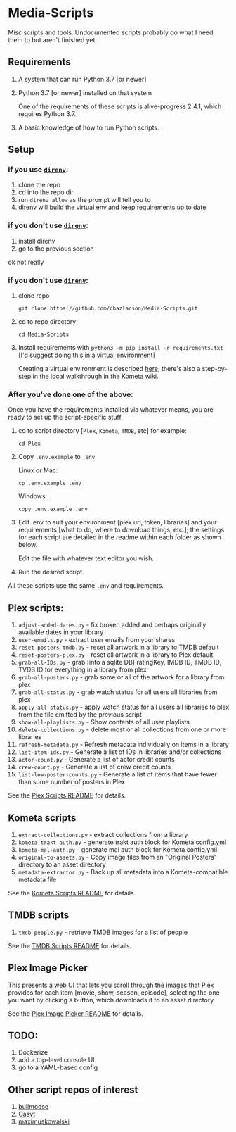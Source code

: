 # Media-Scripts

Misc scripts and tools. Undocumented scripts probably do what I need them to but aren't finished yet.

## Requirements

1. A system that can run Python 3.7 [or newer]
1. Python 3.7 [or newer] installed on that system

   One of the requirements of these scripts is alive-progress 2.4.1, which requires Python 3.7.

1. A basic knowledge of how to run Python scripts.

## Setup

### if you use [`direnv`](https://github.com/direnv/direnv):
1. clone the repo
1. cd into the repo dir
1. run `direnv allow` as the prompt will tell you to
1. direnv will build the virtual env and keep requirements up to date

### if you don't use [`direnv`](https://github.com/direnv/direnv):
1. install direnv
2. go to the previous section

ok not really

### if you don't use [`direnv`](https://github.com/direnv/direnv):

1. clone repo
   ```
   git clone https://github.com/chazlarson/Media-Scripts.git
   ```
1. cd to repo directory
   ```
   cd Media-Scripts
   ```
1. Install requirements with `python3 -m pip install -r requirements.txt` [I'd suggest doing this in a virtual environment]

   Creating a virtual environment is described [here](https://docs.python.org/3/library/venv.html); there's also a step-by-step in the local walkthrough in the Kometa wiki.

### After you've done one of the above:
Once you have the requirements installed via whatever means, you are ready to set up the script-specific stuff.

1. cd to script directory [`Plex`, `Kometa`, `TMDB`, etc]
   for example:
   ```
   cd Plex
   ```
1. Copy `.env.example` to `.env`

   Linux or Mac:
   ```
   cp .env.example .env
   ```
   Windows:
   ```
   copy .env.example .env
   ```
1. Edit .env to suit your environment [plex url, token, libraries] and your requirements [what to do, where to download things, etc.]; the settings for each script are detailed in the readme within each folder as shown below.

   Edit the file with whatever text editor you wish.
1. Run the desired script.


All these scripts use the same `.env` and requirements.

## Plex scripts:

1. `adjust-added-dates.py` - fix broken added and perhaps originally available dates in your library
1. `user-emails.py` - extract user emails from your shares
1. `reset-posters-tmdb.py` - reset all artwork in a library to TMDB default
1. `reset-posters-plex.py` - reset all artwork in a library to Plex default
1. `grab-all-IDs.py` - grab [into a sqlite DB] ratingKey, IMDB ID, TMDB ID, TVDB ID for everything in a library from plex
1. `grab-all-posters.py` - grab some or all of the artwork for a library from plex
1. `grab-all-status.py` - grab watch status for all users all libraries from plex
1. `apply-all-status.py` - apply watch status for all users all libraries to plex from the file emitted by the previous script
1. `show-all-playlists.py` - Show contents of all user playlists
1. `delete-collections.py` - delete most or all collections from one or more libraries
1. `refresh-metadata.py` - Refresh metadata individually on items in a library
1. `list-item-ids.py` - Generate a list of IDs in libraries and/or collections
1. `actor-count.py` - Generate a list of actor credit counts
1. `crew-count.py` - Generate a list of crew credit counts
1. `list-low-poster-counts.py` - Generate a list of items that have fewer than some number of posters in Plex

See the [Plex Scripts README](Plex/README.md) for details.

## Kometa scripts

1. `extract-collections.py` - extract collections from a library
1. `kometa-trakt-auth.py` - generate trakt auth block for Kometa config.yml
1. `kometa-mal-auth.py` - generate mal auth block for Kometa config.yml
1. `original-to-assets.py` - Copy image files from an "Original Posters" directory to an asset directory
1. `metadata-extractor.py` - Back up all metadata into a Kometa-compatible metadata file

See the [Kometa Scripts README](Kometa/README.md) for details.

## TMDB scripts

1. `tmdb-people.py` - retrieve TMDB images for a list of people

See the [TMDB Scripts README](TMDB/README.md) for details.

## Plex Image Picker

This presents a web UI that lets you scroll through the images that Plex provides for each item [movie, show, season, episode], selecting the one you want by clicking a button, which downloads it to an asset directory

See the [Plex Image Picker README](Plex%20Image%20Picker/README.md) for details.

## TODO:
1. Dockerize
1. add a top-level console UI
1. go to a YAML-based config

## Other script repos of interest

1. [bullmoose](https://github.com/bullmoose20/Plex-Stuff)
2. [Casvt](https://github.com/Casvt/Plex-scripts)
3. [maximuskowalski](https://github.com/maximuskowalski/maxmisc)
